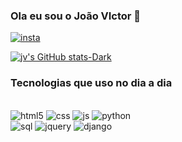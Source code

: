 ### Ola eu sou o João VIctor 👋

[![insta](https://img.shields.io/badge/Instagram-E4405F?style=for-the-badge&logo=instagram&logoColor=white)](https://www.instagram.com/jvmorais.r/)

[![jv's GitHub stats-Dark](https://github-readme-stats.vercel.app/api?username=jvmoraisr&show_icons=true&theme=dark#gh-dark-mode-only)](https://github.com/anuraghazra/github-readme-stats#gh-dark-mode-only)


### Tecnologias que uso no dia a dia 
<div style="display: inline_block"></br>

<img alling=center alt="html5" src="https://img.shields.io/badge/HTML5-E34F26?style=for-the-badge&logo=html5&logoColor=white"/>
<img alling=center alt="css" src="https://img.shields.io/badge/CSS-239120?&style=for-the-badge&logo=css3&logoColor=white"/>
<img alling=center alt="js" src="https://img.shields.io/badge/JavaScript-F7DF1E?style=for-the-badge&logo=javascript&logoColor=black"/>
<img alling=center alt="python" src=" https://img.shields.io/badge/Python-14354C?style=for-the-badge&logo=python&logoColor=white"/> </br>

<img alling=center alt="sql" src="https://img.shields.io/badge/SQLite-07405E?style=for-the-badge&logo=sqlite&logoColor=white"/>
<img alling=center alt="jquery" src="https://img.shields.io/badge/jQuery-0769AD?style=for-the-badge&logo=jquery&logoColor=white"/>
<img alling=center alt="django" src="https://img.shields.io/badge/Django-092E20?style=for-the-badge&logo=django&logoColor=white"/>
